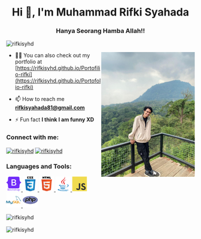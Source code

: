<h1 align="center">Hi 👋, I'm Muhammad Rifki Syahada</h1>
<h3 align="center"> Hanya Seorang Hamba Allah!!</h3>

<p align="left"> <img src="https://komarev.com/ghpvc/?username=rifkisyhd&label=Profile%20views&color=129e00&style=plastic" alt="rifkisyhd" /> </p>
<img align="right" alt="Coding" width="250" height="auto" src="rifki.jpg">

- 👨‍💻 You can also check out my portfolio at [https://rifkisyhd.github.io/Portofilio-rifki](https://rifkisyhd.github.io/Portofolio-rifki)

- 📫 How to reach me **rifkisyahada81@gmail.com**

- ⚡ Fun fact **I think I am funny XD**

<h3 align="left">Connect with me:</h3>
<p align="left">

<a href="https://www.linkedin.com/in/rifkisyhd/" target="blank"><img align="center" src="https://cdn.jsdelivr.net/npm/simple-icons@3.0.1/icons/linkedin.svg" alt="rifkisyhd" height="30" width="40" /></a>
<a href="https://instagram.com/rifkisyhd_" target="blank"><img align="center" src="https://cdn.jsdelivr.net/npm/simple-icons@3.0.1/icons/instagram.svg" alt="rifkisyhd" height="30" width="40" /></a>

</p>

<h3 align="left">Languages and Tools:</h3>
<p align="left"> <a href="https://getbootstrap.com" target="_blank" rel="noreferrer"> <img src="https://raw.githubusercontent.com/devicons/devicon/master/icons/bootstrap/bootstrap-plain-wordmark.svg" alt="bootstrap" width="40" height="40"/> </a> <a href="https://www.w3schools.com/css/" target="_blank" rel="noreferrer"> <img src="https://raw.githubusercontent.com/devicons/devicon/master/icons/css3/css3-original-wordmark.svg" alt="css3" width="40" height="40"/> </a> <a href="https://www.w3.org/html/" target="_blank" rel="noreferrer"> <img src="https://raw.githubusercontent.com/devicons/devicon/master/icons/html5/html5-original-wordmark.svg" alt="html5" width="40" height="40"/> </a> <a href="https://www.java.com" target="_blank" rel="noreferrer"> <img src="https://raw.githubusercontent.com/devicons/devicon/master/icons/java/java-original.svg" alt="java" width="40" height="40"/> </a> <a href="https://developer.mozilla.org/en-US/docs/Web/JavaScript" target="_blank" rel="noreferrer"> <img src="https://raw.githubusercontent.com/devicons/devicon/master/icons/javascript/javascript-original.svg" alt="javascript" width="40" height="40"/> </a> <a href="https://www.mysql.com/" target="_blank" rel="noreferrer"> <img src="https://raw.githubusercontent.com/devicons/devicon/master/icons/mysql/mysql-original-wordmark.svg" alt="mysql" width="40" height="40"/> </a> <a href="https://www.php.net" target="_blank" rel="noreferrer"> <img src="https://raw.githubusercontent.com/devicons/devicon/master/icons/php/php-original.svg" alt="php" width="40" height="40"/> </a> </p>


<p>
  <img align="center" src="https://github-readme-stats.vercel.app/api/top-langs?username=rifkisyhd&show_icons=true&locale=en&layout=compact" alt="rifkisyhd" />
</p>
<p>
  <img align="center" src="https://github-readme-stats.vercel.app/api?username=rifkisyhd&show_icons=true&locale=en" alt="rifkisyhd"/>
</p>

